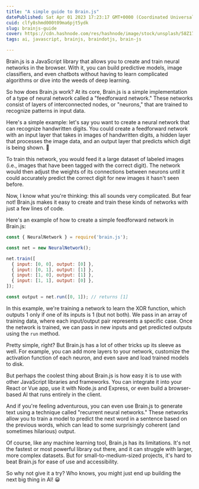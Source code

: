 ```yaml
---
title: "A simple guide to Brain.js"
datePublished: Sat Apr 01 2023 17:23:17 GMT+0000 (Coordinated Universal Time)
cuid: clfy8shmd000t09ma6pjt5ydk
slug: brainjs-guide
cover: https://cdn.hashnode.com/res/hashnode/image/stock/unsplash/58Z17lnVS4U/upload/82e303852d4716103db48228ab3289a8.jpeg
tags: ai, javascript, brainjs, braindotjs, brain-js

---
```


Brain.js is a JavaScript library that allows you to create and train neural networks in the browser. With it, you can build predictive models, image classifiers, and even chatbots without having to learn complicated algorithms or dive into the weeds of deep learning.

So how does Brain.js work? At its core, Brain.js is a simple implementation of a type of neural network called a "feedforward network." These networks consist of layers of interconnected nodes, or "neurons," that are trained to recognize patterns in input data.

Here's a simple example: let's say you want to create a neural network that can recognize handwritten digits. You could create a feedforward network with an input layer that takes in images of handwritten digits, a hidden layer that processes the image data, and an output layer that predicts which digit is being shown. 🔮

To train this network, you would feed it a large dataset of labeled images (i.e., images that have been tagged with the correct digit). The network would then adjust the weights of its connections between neurons until it could accurately predict the correct digit for new images it hasn't seen before.

Now, I know what you're thinking: this all sounds very complicated. But fear not! Brain.js makes it easy to create and train these kinds of networks with just a few lines of code.

Here's an example of how to create a simple feedforward network in Brain.js:

```javascript
const { NeuralNetwork } = require('brain.js');

const net = new NeuralNetwork();

net.train([
  { input: [0, 0], output: [0] },
  { input: [0, 1], output: [1] },
  { input: [1, 0], output: [1] },
  { input: [1, 1], output: [0] },
]);

const output = net.run([0, 1]); // returns [1]
```

In this example, we're training a network to learn the XOR function, which outputs 1 only if one of its inputs is 1 (but not both). We pass in an array of training data, where each input/output pair represents a specific case. Once the network is trained, we can pass in new inputs and get predicted outputs using the `run` method.

Pretty simple, right? But Brain.js has a lot of other tricks up its sleeve as well. For example, you can add more layers to your network, customize the activation function of each neuron, and even save and load trained models to disk.

But perhaps the coolest thing about Brain.js is how easy it is to use with other JavaScript libraries and frameworks. You can integrate it into your React or Vue app, use it with Node.js and Express, or even build a browser-based AI that runs entirely in the client.

And if you're feeling adventurous, you can even use Brain.js to generate text using a technique called "recurrent neural networks." These networks allow you to train a model to predict the next word in a sentence based on the previous words, which can lead to some surprisingly coherent (and sometimes hilarious) output.

Of course, like any machine learning tool, Brain.js has its limitations. It's not the fastest or most powerful library out there, and it can struggle with larger, more complex datasets. But for small-to-medium-sized projects, it's hard to beat Brain.js for ease of use and accessibility.

So why not give it a try? Who knows, you might just end up building the next big thing in AI! 😀